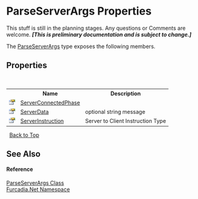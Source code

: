 # ParseServerArgs Properties
This stuff is still in the planning stages. Any questions or Comments are welcome. _**\[This is preliminary documentation and is subject to change.\]**_

The <a href="T_Furcadia_Net_ParseServerArgs">ParseServerArgs</a> type exposes the following members.


## Properties
&nbsp;<table><tr><th></th><th>Name</th><th>Description</th></tr><tr><td>![Public property](media/pubproperty.gif "Public property")</td><td><a href="P_Furcadia_Net_ParseServerArgs_ServerConnectedPhase">ServerConnectedPhase</a></td><td></td></tr><tr><td>![Public property](media/pubproperty.gif "Public property")</td><td><a href="P_Furcadia_Net_ParseServerArgs_ServerData">ServerData</a></td><td>
optional string message</td></tr><tr><td>![Public property](media/pubproperty.gif "Public property")</td><td><a href="P_Furcadia_Net_ParseServerArgs_ServerInstruction">ServerInstruction</a></td><td>
Server to Client Instruction Type</td></tr></table>&nbsp;
<a href="#parseserverargs-properties">Back to Top</a>

## See Also


#### Reference
<a href="T_Furcadia_Net_ParseServerArgs">ParseServerArgs Class</a><br /><a href="N_Furcadia_Net">Furcadia.Net Namespace</a><br />